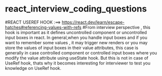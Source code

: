 # react_interview_coding_questions
#REACT USEREF HOOK :==> https://react.dev/learn/escape-hatches#referencing-values-with-refs
#From interview perspective , this hook is important as it defines uncontrolled component or uncontrolled input boxes in react.
 In general,when you handle input boxes and if you want to remember some values , it may trigger new renders or you may store the values of input boxes in their value 
 attributes, this case is generally in case controlled component or controlled input boxes where you modify the value attribute using useState hook.
 But this is not in case of UseRef hook, thats why it becomes interesting for interviewer to test you knowledge on UseRef hook.
 
